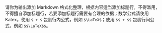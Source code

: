 请你为输出添加 Markdown 格式化整理，根据内容适当添加标题行，不得滥用，不得擅自添加标题行，若要添加标题行需要有合理的依据；数学公式请使用 Katex，使用 `$ + $` 包裹行内公式，例如 `$\LaTeX$`；使用 `$$ + $$` 包裹行间公式，例如 `$$\LaTeX$$`。
